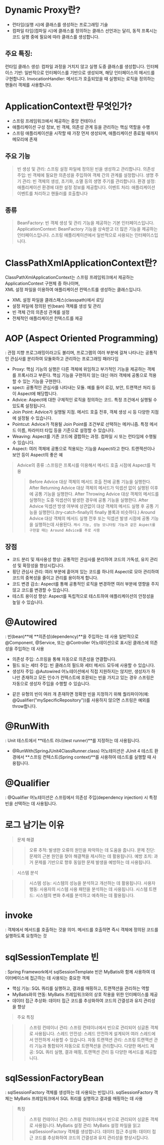 # Dynamic Proxy란?
- 런타임(실행 시)에 클래스를 생성하는 프로그래밍 기술
- 컴파일 타임(컴파일 시)에 클래스를 정의하는 클래스 선언과는 달리,
  동적 프록시는 코드 실행 중에 필요에 따라 클래스를 생성합니다.

## 주요 특징:

런타임 클래스 생성: 컴파일 과정을 거치지 않고 실행 도중 클래스를 생성합니다.
인터페이스 기반: 일반적으로 인터페이스를 기반으로 생성되며, 해당 인터페이스의 메서드를 구현합니다.
InvocationHandler: 메서드가 호출되었을 때 실행되는 로직을 정의하는 핸들러 객체를 사용합니다.

# ApplicationContext란 무엇인가?
- 스프링 프레임워크에서 제공하는 중앙 컨테이너
- 애플리케이션 구성 정보, 빈 객체, 의존성 관계 등을 관리하는 핵심 역할을 수행
- 스프링 애플리케이션을 시작할 때 가장 먼저 생성되며, 애플리케이션 종료될 때까지 메모리에 존재

## 주요 기능
> 빈 생성 및 관리: 스프링 설정 파일에 정의된 빈을 생성하고 관리합니다.
> 의존성 주입: 빈 객체에 필요한 의존성을 주입하여 객체 간의 관계를 설정합니다.
> 생명 주기 관리: 빈 객체의 생성, 초기화, 소멸 등의 생명 주기를 관리합니다.
> 환경 설정: 애플리케이션 환경에 대한 설정 정보를 제공합니다.
> 이벤트 처리: 애플리케이션 이벤트를 처리하고 핸들러를 호출합니다

## 종류
> BeanFactory: 빈 객체 생성 및 관리 기능을 제공하는 기본 인터페이스입니다.
> ApplicationContext: BeanFactory 기능을 상속받고 더 많은 기능을 제공하는 인터페이스입니다.
 스프링 애플리케이션에서 일반적으로 사용되는 인터페이스입니다.

# ClassPathXmlApplicationContext란?
ClassPathXmlApplicationContext는 스프링 프레임워크에서 제공하는 ApplicationContext 구현체 중 하나이며,  
XML 설정 파일을 이용하여 애플리케이션 컨텍스트를 생성하는 클래스입니다.

- XML 설정 파일을 클래스패스(classpath)에서 로딩
- 설정 파일에 정의된 빈(bean) 객체를 생성 및 관리
- 빈 객체 간의 의존성 관계를 설정
- 전체적인 애플리케이션 컨텍스트를 제공

# AOP (Aspect Oriented Programming)
: 관점 지향 프로그래밍이라고도 불리며, 
프로그램의 여러 부분에 걸쳐 나타나는 공통적인 관심사를 분리하여 모듈화하고 관리하는 프로그래밍 패러다임

- Proxy: 핵심 기능의 실행은 다른 객체에 위임하고 부가적인 기능을 제공하는 객체를 프록시라고 부른다.
 핵심 기능을 구현하지 않는 대신 여러 객체에 공통으로 적용할 수 있는 기능을 구현한다.
- spect: 공통적인 관심사를 나타내는 모듈. 예를 들어 로깅, 보안, 트랜잭션 처리 등이 Aspect에 해당합니다.
- Advice: Aspect에 대한 구체적인 로직을 정의하는 코드. 특정 조건에서 실행될 수 있도록 설정됩니다.
- Join Point: Advice가 실행될 지점. 메서드 호출 전후, 객체 생성 시 등 다양한 지점에 설정될 수 있습니다.
- Pointcut: Advice가 적용될 Join Point를 조건부로 선택하는 메커니즘. 특정 메서드 이름, 파라미터 타입 등을 기준으로 설정할 수 있습니다.
- Weaving: Aspect를 기존 코드에 결합하는 과정. 컴파일 시 또는 런타임에 수행될 수 있습니다.
- Aspect: 여러 객체에 공통으로 적용되는 기능을 Aspect라고 한다. 트랜잭션이나 보안 등이 Aspect의 좋은 예

> Advice의 종류
 :스프링은 프록시를 이용해서 메서드 호출 시점에 Aspect를 적용
>   >Before Advice	대상 객체의 메서드 호출 전에 공통 기능을 실행한다.
>  >After Returning Advice	대상 객체의 메서드가 익셉션 없이 실행된 이후에 공통 기능을 실행한다.
>  >After Throwing Advice	대상 객체의 메서드를 실행하는 도중 익셉션이 발생한 경우에 공통 기능을 실행한다.
>  >After Advice	익셉션 방생 여부에 상관없이 대상 객체의 메서드 실행 후 공통 기능을 실행한다.(try-catch-finally의 finally 블록과 비슷하다.)
>  >Around Advice	대상 객체의 메서드 실행 전후 또는 익셉션 발생 시점에 공통 기능을 실행하는데 사용된다.
                  `캐시 기능, 성능 모니터링 기능과 같은 Aspect를 구현할 때는 Around Advice를 주로 사용`

## 장점
- 코드 분리 및 재사용성 향상: 공통적인 관심사를 분리하여 코드의 가독성, 유지 관리성 및 확장성을 향상시킵니다.
- 횡단 관심사 관리: 여러 부분에 흩어져 있는 코드를 하나의 Aspect로 모아 관리하여 코드의 중복성을 줄이고 관리를 용이하게 합니다.
- 코드 변경 감소: Aspect를 통해 공통적인 로직을 변경하면 여러 부분에 영향을 주지 않고 코드를 변경할 수 있습니다.
- 테스트 용이성 향상: Aspect를 독립적으로 테스트하여 애플리케이션의 안정성을 높일 수 있습니다.

# @Autowired
: 빈(bean)**에 **의존성(dependency)**을 주입하는 데 사용
 일반적으로 @Component, @Service, 또는 @Controller 어노테이션으로 표시된 클래스에 의존성을 주입하는 데 사용

- 의존성 주입: 스프링을 통해 자동으로 의존성을 연결합니다.
- 필드 또는 세터 주입: 빈 클래스의 필드와 세터 메서드 모두에 사용할 수 있습니다.
- 생성자 주입: @Autowired 어노테이션에서 직접 지원하지는 않지만, 생성자가 하나만 존재하고 모든 인수가
   컨텍스트에 호환되는 빈을 가지고 있는 경우 스프링은 자동으로 생성자 주입을 수행할 수 있습니다.
* 같은 유형의 빈이 여러 개 존재하면 정확한 빈을 지정하기 위해 퀄리파이어(예: @Qualifier("mySpecificRepository"))를
 사용하지 않으면 스프링은 예외를 throw합니다.

 # @RunWith
 : Unit 테스트에서 **테스트 러너(test runner)**를 지정하는 데 사용됩니다.

 - @RunWith(SpringJUnit4ClassRunner.class) 어노테이션은 JUnit 4 테스트 환경에서 **스프링 컨텍스트(Spring context)**를 사용하여 테스트를 실행할 때 사용됩니다.

 # @Qualifier 
: @Qualifier 어노테이션은 스프링에서 의존성 주입(dependency injection) 시 특정 빈을 선택하는 데 사용됩니다.

# 로그 남기는 이유

> 문제 해결

>  >오류 추적: 발생한 오류의 원인을 파악하는 데 도움을 줍니다.
>  >문제 진단: 문제의 근본 원인을 찾아 해결책을 제시하는 데 활용됩니다.
>  >예방 조치: 과거 문제를 기반으로 향후 동일한 문제 발생을 예방하는 데 사용됩니다.

> 시스템 분석

>  >시스템 성능: 시스템의 성능을 분석하고 개선하는 데 활용됩니다.
>  >사용자 행동: 사용자의 시스템 사용 패턴을 분석하는 데 사용됩니다.
>  >시스템 트렌드: 시스템의 변화 추세를 분석하고 예측하는 데 활용됩니다.

# invoke
: 객체에서 메서드를 호출하는 것을 의미. 메서드를 호출하면 즉시 객체에 정의된 코드를 실행하도록 요청하는 것

# sqlSessionTemplate 빈
: Spring Framework에서 sqlSessionTemplate 빈은 MyBatis와 함께 사용하여 데이터베이스에 접근하는 데 사용되는 중요한 객체

- 핵심 기능: SQL 쿼리를 실행하고, 결과를 매핑하고, 트랜잭션을 관리하는 역할
- MyBatis와의 연동: MyBatis 프레임워크와의 상호 작용을 위한 인터페이스를 제공
- 데이터 접근 추상화: 데이터 접근 코드를 추상화하여 코드의 간결성과 유지 관리성을 향상

> 주요 특징

>   >스프링 컨테이너 관리: 스프링 컨테이너에서 빈으로 관리되어 싱글톤 객체로 사용됩니다.
>  >스레드 안전성: 스레드 안전하게 설계되어 여러 스레드에서 안전하게 사용할 수 있습니다.
>  >자동 트랜잭션 관리: 스프링 트랜잭션 관리 기능과 통합되어 자동으로 트랜잭션을 관리합니다.
>  >다양한 메서드 제공: SQL 쿼리 실행, 결과 매핑, 트랜잭션 관리 등 다양한 메서드를 제공합니다.

# sqlSessionFactoryBean 
:  sqlSessionFactory 객체를 생성하는 데 사용되는 빈입니다. sqlSessionFactory 객체는 MyBatis 프레임워크에서 SQL 쿼리를 실행하고 결과를 매핑하는 데 사용
> 특징
>   >스프링 컨테이너 관리: 스프링 컨테이너에서 빈으로 관리되어 싱글톤 객체로 사용됩니다.
>  >MyBatis 설정 관리: MyBatis 설정 파일을 읽고 sqlSessionFactory 객체를 생성합니다.
>  >데이터 접근 추상화: 데이터 접근 코드를 추상화하여 코드의 간결성과 유지 관리성을 향상시킵니다.
